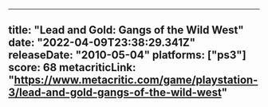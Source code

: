 
---
title: "Lead and Gold: Gangs of the Wild West"
date: "2022-04-09T23:38:29.341Z"
releaseDate: "2010-05-04"
platforms: ["ps3"]
score: 68
metacriticLink: "https://www.metacritic.com/game/playstation-3/lead-and-gold-gangs-of-the-wild-west"
---
